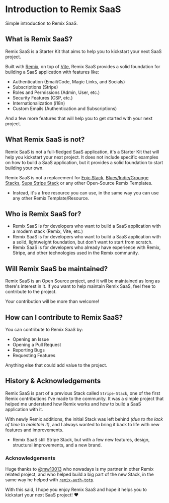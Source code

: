 # Introduction to Remix SaaS

Simple introduction to Remix SaaS.

## What is Remix SaaS?

Remix SaaS is a Starter Kit that aims to help you to kickstart your next SaaS project.

Built with [Remix](https://remix.run), on top of [Vite](https://vitejs.dev/), Remix SaaS provides a solid foundation for building a SaaS application with features like:

- Authentication (Email/Code, Magic Links, and Socials)
- Subscriptions (Stripe)
- Roles and Permissions (Admin, User, etc.)
- Security Features (CSP, etc.)
- Internationalization (i18n)
- Custom Emails (Authentication and Subscriptions)

And a few more features that will help you to get started with your next project.

## What Remix SaaS is not?

Remix SaaS is not a full-fledged SaaS application, it's a Starter Kit that will help you kickstart your next project. It does not include specific examples on how to build a SaaS application, but it provides a solid foundation to start building your own.

Remix SaaS is not a replacement for [Epic Stack](https://github.com/epicweb-dev/epic-stack), [Blues/Indie/Grounge Stacks](https://remix.run/docs/en/main/guides/templates#stacks), [Supa Stripe Stack](https://github.com/rphlmr/supa-stripe-stack) or any other Open-Source Remix Templates.

- Instead, it's a free resource you can use, in the same way you can use any other Remix Template/Resource.

## Who is Remix SaaS for?

- Remix SaaS is for developers who want to build a SaaS application with a modern stack (Remix, Vite, etc.)
- Remix SaaS is for developers who want to build a SaaS application with a solid, lightweight foundation, but don't want to start from scratch.
- Remix SaaS is for developers who already have experience with Remix, Stripe, and other technologies used in the Remix community.

## Will Remix SaaS be maintained?

Remix SaaS is an Open Source project, and it will be maintained as long as there's interest in it. If you want to help maintain Remix SaaS, feel free to contribute to the project.

Your contribution will be more than welcome!

## How can I contribute to Remix SaaS?

You can contribute to Remix SaaS by:

- Opening an Issue
- Opening a Pull Request
- Reporting Bugs
- Requesting Features

Anything else that could add value to the project.

## History & Acknowledgements

Remix SaaS is part of a previous Stack called `Stripe-Stack`, one of the first Remix contributions I've made to the community. It was a simple project that helped me understand how Remix works and how to build a SaaS application with it.

With newly Remix additions, the initial Stack was left behind _(due to the lack of time to maintain it)_, and I always wanted to bring it back to life with new features and improvements.

- Remix SaaS still Stripe Stack, but with a few new features, design, structural improvements, and a new brand.

### Acknowledgements

Huge thanks to [@mw10013](https://github.com/mw10013) who nowadays is my partner in other Remix related project, and who helped build a big part of the new Stack, in the same way he helped with [`remix-auth-totp`](https://github.com/dev-xo/remix-auth-totp).

With this said, I hope you enjoy Remix SaaS and hope it helps you to kickstart your next SaaS project! ❤️
